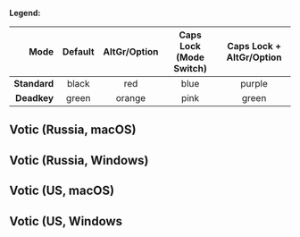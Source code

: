**Legend:**

| Mode       | Default | AltGr/Option | Caps Lock (Mode Switch) | Caps Lock + AltGr/Option |
| ----------:|:-------:|:------------:|:-----------------------:|:------------------------:|
|**Standard**| black   | red          | blue                    | purple                   |
|**Deadkey** | green   | orange       | pink                    | green                    |


## Votic (Russia, macOS)

  

## Votic (Russia, Windows)

  

## Votic (US, macOS)

  

## Votic (US, Windows

  
